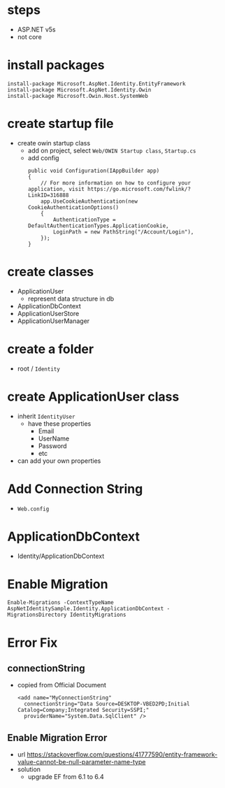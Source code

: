 # steps

- ASP.NET v5s
- not core

# install packages

```
install-package Microsoft.AspNet.Identity.EntityFramework
install-package Microsoft.AspNet.Identity.Owin
install-package Microsoft.Owin.Host.SystemWeb
```

# create startup file

- create owin startup class
  - add on project, select `Web/OWIN Startup class`, `Startup.cs`
  - add config
    ```
    public void Configuration(IAppBuilder app)
    {
        // For more information on how to configure your application, visit https://go.microsoft.com/fwlink/?LinkID=316888
        app.UseCookieAuthentication(new CookieAuthenticationOptions()
        {
            AuthenticationType = DefaultAuthenticationTypes.ApplicationCookie,
            LoginPath = new PathString("/Account/Login"),
        });
    }
    ```

# create classes

- ApplicationUser
  - represent data structure in db
- ApplicationDbContext
- ApplicationUserStore
- ApplicationUserManager

# create a folder

- root / `Identity`

# create ApplicationUser class

- inherit `IdentityUser`
  - have these properties
    - Email
    - UserName
    - Password
    - etc
- can add your own properties

# Add Connection String

- `Web.config`

# ApplicationDbContext

- Identity/ApplicationDbContext

# Enable Migration

```
Enable-Migrations -ContextTypeName AspNetIdentitySample.Identity.ApplicationDbContext -MigrationsDirectory IdentityMigrations
```

# Error Fix

## connectionString

- copied from Official Document

  ```
  <add name="MyConnectionString"
    connectionString="Data Source=DESKTOP-VBED2PD;Initial Catalog=Company;Integrated Security=SSPI;"
    providerName="System.Data.SqlClient" />
  ```

## Enable Migration Error

- url
  https://stackoverflow.com/questions/41777590/entity-framework-value-cannot-be-null-parameter-name-type
- solution
  - upgrade EF from 6.1 to 6.4
